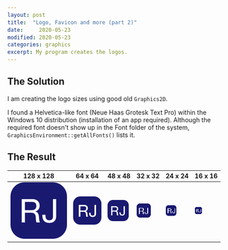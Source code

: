 ```yaml
---
layout: post
title:  "Logo, Favicon and more (part 2)"
date:     2020-05-23
modified: 2020-05-23
categories: graphics
excerpt: My program creates the logos.
---
```


## The Solution

I am creating the logo sizes using good old `Graphics2D`.

I found a Helvetica-like font (Neue Haas Grotesk Text Pro) within the Windows 10 distribution (installation of an app required). Although the
required font doesn't show up in the Font folder of the system, `GraphicsEnvironment::getAllFonts()` lists it.

## The Result

| 128 x 128 | 64 x 64 | 48 x 48 | 32 x 32 | 24 x 24 | 16 x 16 |
| --- | --- | --- | --- | --- | --- |
| ![Logo at 128 pixels][logo-128] | ![Logo at 64 pixels][logo-64] | ![Logo at 48 pixels][logo-48] | ![Logo at 32 pixels][logo-32] | ![Logo at 24 pixels][logo-24] | ![Logo at 16 pixels][logo-16] |

[logo-128]: /assets/logo/logo@128.png
[logo-64]: /assets/logo/logo@64.png
[logo-48]: /assets/logo/logo@48.png
[logo-32]: /assets/logo/logo@32.png
[logo-24]: /assets/logo/logo@24.png
[logo-16]: /assets/logo/logo@16.png
